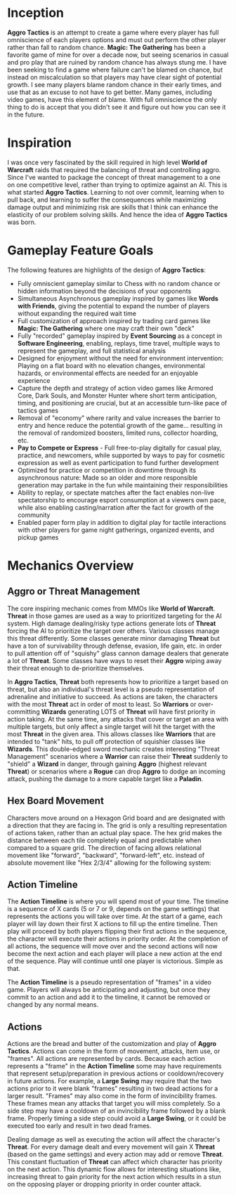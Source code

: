 # Inception

**Aggro Tactics** is an attempt to create a game where every player has full
omniscience of each players options and must out perform the other player rather
than fall to random chance. **Magic: The Gathering** has been a favorite game of
mine for over a decade now, but seeing scenarios in casual and pro play that are
ruined by random chance has always stung me. I have been seeking to find a game
where failure can't be blamed on chance, but instead on miscalculation so that
players may have clear sight of potential growth. I see many players blame
random chance in their early times, and use that as an excuse to not have to get
better. Many games, including video games, have this element of blame. With full
omniscience the only thing to do is accept that you didn't see it and figure out
how you can see it in the future.


# Inspiration

I was once very fascinated by the skill required in high level **World of
Warcraft** raids that required the balancing of threat and controlling aggro.
Since I've wanted to package the concept of threat management to a one on one
competitive level, rather than trying to optimize against an AI. This is what
started **Aggro Tactics**. Learning to not over commit, learning when to pull
back, and learning to suffer the consequences while maximizing damage output and
minimizing risk are skills that I think can enhance the elasticity of our
problem solving skills. And hence the idea of **Aggro Tactics** was born.


# Gameplay Feature Goals

The following features are highlights of the design of **Aggro Tactics**:

 - Fully omniscient gameplay similar to Chess with no random chance or hidden
   information beyond the decisions of your opponents
 - Simultaneous Asynchronous gameplay inspired by games like **Words with
   Friends**, giving the potential to expand the number of players without
expanding the required wait time
 - Full customization of approach inspired by trading card games like **Magic:
   The Gathering** where one may craft their own "deck"
 - Fully "recorded" gameplay inspired by **Event Sourcing** as a concept in
   **Software Engineering**, enabling, replays, time travel, multiple ways to
represent the gameplay, and full statistical analysis
 - Designed for enjoyment without the need for environment intervention: Playing
   on a flat board with no elevation changes, environmental hazards, or
environmental effects are needed for an enjoyable experience
 - Capture the depth and strategy of action video games like Armored Core, Dark
   Souls, and Monster Hunter where short term anticipation, timing, and
positioning are crucial, but at an accessible turn-like pace of tactics games
 - Removal of "economy" where rarity and value increases the barrier to entry
   and hence reduce the potential growth of the game... resulting in the removal
of randomized boosters, limited runs, collector hoarding, etc.
 - **Pay to Compete or Express** - Full free-to-play digitally for casual play,
   practice, and newcomers, while supported by ways to pay for cosmetic
expression as well as event participation to fund further development
 - Optimized for practice or competition in downtime through its asynchronous
   nature: Made so an older and more responsible generation may partake in the
fun while maintaining their responsibilities
 - Ability to replay, or spectate matches after the fact enables non-live
   spectatorship to encourage esport consumption at a viewers own pace, while
also enabling casting/narration after the fact for growth of the community
 - Enabled paper form play in addition to digital play for tactile interactions
   with other players for game night gatherings, organized events, and pickup
games


# Mechanics Overview

## Aggro or Threat Management

The core inspiring mechanic comes from MMOs like **World of Warcraft**.
**Threat** in those games are used as a way to prioritized targeting for the AI
system. High damage dealing/risky type actions generate lots of **Threat**
forcing the AI to prioritize the target over others. Various classes manage this
threat differently. Some classes generate minor damaging **Threat** but have a ton
of survivability through defense, evasion, life gain, etc. in order to pull
attention off of "squishy" glass cannon damage dealers that generate a lot of
**Threat**. Some classes have ways to reset their **Aggro** wiping away their
threat enough to de-prioritize themselves.

In **Aggro Tactics**, **Threat** both represents how to prioritize a target
based on threat, but also an individual's threat level is a pseudo
representation of adrenaline and initiative to succeed. As actions are taken,
the characters with the most **Threat** act in order of most to least. So
**Warriors** or over-committing **Wizards** generating LOTS of **Threat** will
have first priority in action taking. At the same time, any attacks that cover
or target an area with multiple targets, but only affect a single target will
hit the target with the most **Threat** in the given area. This allows classes
like **Warriors** that are intended to "tank" hits, to pull off protection of
squishier classes like **Wizards**. This double-edged sword mechanic creates
interesting "Threat Management" scenarios where a **Warrior** can raise their
**Threat** suddenly to "shield" a **Wizard** in danger, through gaining
**Aggro** (highest relevant **Threat**) or scenarios where a **Rogue** can drop
**Aggro** to dodge an incoming attack, pushing the damage to a more capable
target like a **Paladin**.


## Hex Board Movement

Characters move around on a Hexagon Grid board and are designated with a
direction that they are facing in. The grid is only a resulting representation
of actions taken, rather than an actual play space. The hex grid makes the
distance between each tile completely equal and predictable when compared to a
square grid. The direction of facing allows relational movement like "forward",
"backward", "forward-left", etc. instead of absolute movement like "Hex 2/3/4"
allowing for the following system:


## Action Timeline

The **Action Timeline** is where you will spend most of your time. The timeline
is a sequence of X cards (5 or 7 or 9, depends on the game settings) that
represents the actions you will take over time. At the start of a game, each
player will lay down their first X actions to fill up the entire timeline. Then
play will proceed by both players flipping their first actions in the sequence,
the character will execute their actions in priority order. At the completion of
all actions, the sequence will move over and the second actions will now become
the next action and each player will place a new action at the end of the
sequence. Play will continue until one player is victorious. Simple as that.

The **Action Timeline** is a pseudo representation of "frames" in a video game.
Players will always be anticipating and adjusting, but once they commit to an
action and add it to the timeline, it cannot be removed or changed by any normal
means.


## Actions

Actions are the bread and butter of the customization and play of **Aggro
Tactics**. Actions can come in the form of movement, attacks, item use, or
"frames". All actions are represented by cards. Because each action represents a
"frame" in the **Action Timeline** some may have requirements that represent
setup/preparation in previous actions or cooldown/recovery in future actions.
For example, a **Large Swing** may require that the two actions prior to it were
blank "frames" resulting in two dead actions for a larger result. "Frames" may
also come in the form of invincibility frames. These frames mean any attacks
that target you will miss completely. So a side step may have a cooldown of an
invincibility frame followed by a blank frame. Properly timing a side step could
avoid a **Large Swing**, or it could be executed too early and result in two
dead frames.

Dealing damage as well as executing the action will affect the character's
**Threat**. For every damage dealt and every movement will gain X **Threat**
(based on the game settings) and every action may add or remove **Threat**.
This constant fluctuation of **Threat** can affect which character has priority
on the next action. This dynamic flow allows for interesting situations like,
increasing threat to gain priority for the next action which results in a stun
on the opposing player or dropping priority in order counter attack.

